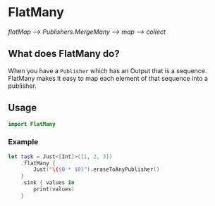 # FlatMany

*flatMap --> Publishers.MergeMany --> map --> collect*

## What does FlatMany do?
When you have a `Publisher` which has an Output that is a sequence. FlatMany makes it easy to map each element of that sequence into a publisher.

## Usage
```swift
import FlatMany
```

### Example
```swift
let task = Just<[Int]>([1, 2, 3])
    .flatMany {
        Just("\($0 * $0)").eraseToAnyPublisher()
    }
    .sink { values in
        print(values)
    }
```
